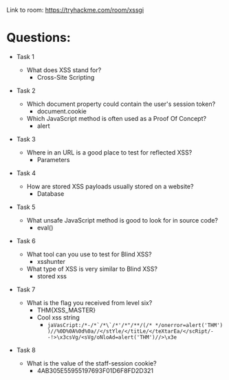 Link to room: https://tryhackme.com/room/xssgi

# Questions:

- Task 1
	- What does XSS stand for?
		- Cross-Site Scripting

- Task 2
	- Which document property could contain the user's session token?
		- document.cookie
	- Which JavaScript method is often used as a Proof Of Concept?
		- alert

- Task 3
	- Where in an URL is a good place to test for reflected XSS?
		- Parameters

- Task 4	
	- How are stored XSS payloads usually stored on a website?
		- Database

- Task 5
	- What unsafe JavaScript method is good to look for in source code?
		- eval()

- Task 6
	- What tool can you use to test for Blind XSS?
		- xsshunter
	- What type of XSS is very similar to Blind XSS?
		- stored xss

- Task 7
	- What is the flag you received from level six?
		- THM{XSS_MASTER}
		- Cool xss string
			- ```jaVasCript:/*-/*`/*\`/*'/*"/**/(/* */onerror=alert('THM') )//%0D%0A%0d%0a//</stYle/</titLe/</teXtarEa/</scRipt/--!>\x3csVg/<sVg/oNloAd=alert('THM')//>\x3e```

- Task 8
	- What is the value of the staff-session cookie?
		- 4AB305E55955197693F01D6F8FD2D321